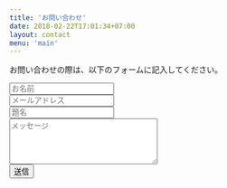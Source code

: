 ```yaml
---
title: 'お問い合わせ'
date: 2018-02-22T17:01:34+07:00
layout: contact
menu: 'main'
---
```


お問い合わせの際は、以下のフォームに記入してください。

<form action="https://formspree.io/mayjrrko" method="post">
    <div class="cp_iptxt">
        <input type="text" placeholder="お名前" name="name" required>
    </div>
    <div class="cp_iptxt">
        <input type="text" placeholder="メールアドレス" name="mail" required>
    </div>
    <div class="cp_iptxt">
        <input type="text" placeholder="題名" name="title" required>
    </div>
    <div class="cp_iptxt">
        <textarea rows="5" cols="30" placeholder="メッセージ" name="message" required></textarea>
    </div>
    <input type="submit" value="送信" class="button">
</form>